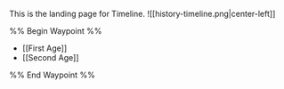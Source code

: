 This is the landing page for Timeline.
![[history-timeline.png|center-left]]

%% Begin Waypoint %%
- [[First Age]]
- [[Second Age]]

%% End Waypoint %%
